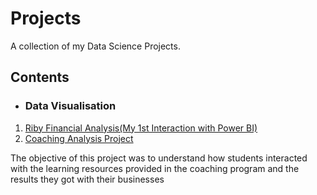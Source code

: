 # Projects
A collection of my Data Science Projects. 

## Contents

* ### Data Visualisation 
1. [Riby Financial Analysis(My 1st Interaction with Power BI)]()
2. [Coaching Analysis Project](https://github.com/BukunmiOlatoye/Projects/blob/main/Business%20Coaching%20Analysis%20Project.pdf) 

The objective of this project was to understand how students interacted with the learning resources provided in the coaching program and the results they got with their businesses

